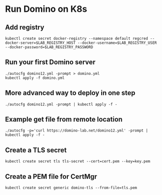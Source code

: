 # Run Domino on K8s

## Add registry

```
kubectl create secret docker-registry --namespace default regcred --docker-server=$LAB_REGISTRY_HOST --docker-username=$LAB_REGISTRY_USER --docker-password=$LAB_REGISTRY_PASSWORD
```

## Run your first Domino server

```
./autocfg domino12.yml -prompt > domino.yml
kubectl apply -f domino.yml
```

## More advanced way to deploy in one step

```
./autocfg domino12.yml -prompt | kubectl apply -f -
```

## Example get file from remote location

```
./autocfg -p='curl https://domino-lab.net/domino12.yml' -prompt | kubectl apply -f -
```

## Create a TLS secret

```
kubectl create secret tls tls-secret --cert=cert.pem --key=key.pem
```

## Create a PEM file for CertMgr

```
kubectl create secret generic domino-tls --from-file=tls.pem 
```
